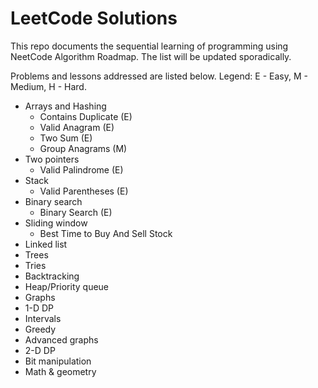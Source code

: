 # LeetCode Solutions

This repo documents the sequential learning of programming using NeetCode Algorithm Roadmap.
The list will be updated sporadically.

Problems and lessons addressed are listed below. Legend: E - Easy, M - Medium, H - Hard.

- Arrays and Hashing
  - Contains Duplicate (E)
  - Valid Anagram (E)
  - Two Sum (E)
  - Group Anagrams (M)
- Two pointers
  - Valid Palindrome (E)
- Stack
  - Valid Parentheses (E)
- Binary search
  - Binary Search (E)
- Sliding window
  - Best Time to Buy And Sell Stock
- Linked list
- Trees
- Tries
- Backtracking
- Heap/Priority queue
- Graphs
- 1-D DP
- Intervals
- Greedy
- Advanced graphs
- 2-D DP
- Bit manipulation
- Math & geometry

